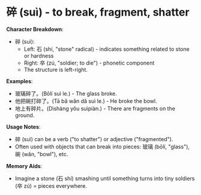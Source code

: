 # **碎 (suì) - to break, fragment, shatter**

**Character Breakdown**:  
- 碎 (suì):
  - Left: 石 (shí, "stone" radical) - indicates something related to stone or hardness
  - Right: 卒 (zú, "soldier; to die") - phonetic component
  - The structure is left-right.

**Examples**:  
- 玻璃碎了。(Bōlí suì le.) - The glass broke.  
- 他把碗打碎了。(Tā bǎ wǎn dǎ suì le.) - He broke the bowl.  
- 地上有碎片。(Dìshàng yǒu suìpiàn.) - There are fragments on the ground.

**Usage Notes**:  
- 碎 (suì) can be a verb ("to shatter") or adjective ("fragmented").  
- Often used with objects that can break into pieces: 玻璃 (bōlí, "glass"), 碗 (wǎn, "bowl"), etc.

**Memory Aids**:  
- Imagine a stone (石 shí) smashing until something turns into tiny soldiers (卒 zú) = pieces everywhere.